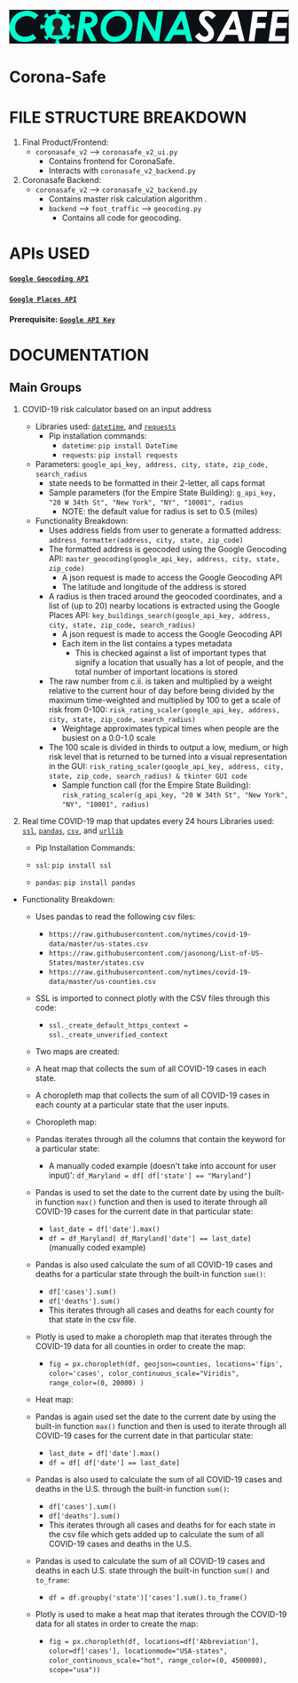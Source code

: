 ![alt text](https://github.com/GeneralCoder365/coronasafe/blob/main/coronasafe_v2/coronasafe_full_logo_black_background.png)
# **Corona-Safe**
#
# **FILE STRUCTURE BREAKDOWN**
1. Final Product/Frontend:
    - `coronasafe_v2` --> `coronasafe_v2_ui.py`
        - Contains frontend for CoronaSafe.
        - Interacts with `coronasafe_v2_backend.py`
2. Coronasafe Backend:
    - `coronasafe_v2` --> `coronasafe_v2_backend.py`
        - Contains master risk calculation algorithm .
        - `backend` --> `foot_traffic` --> `geocoding.py`
            - Contains all code for geocoding.
        
#
# **APIs USED**
#### [`Google Geocoding API`](https://developers.google.com/maps/documentation/geocoding/overview)
#### [`Google Places API`](https://developers.google.com/maps/documentation/places/web-service/overview)
#### **Prerequisite**: [`Google API Key`](https://developers.google.com/maps/documentation/javascript/get-api-key)
#
# **DOCUMENTATION**
## **Main Groups**
1. COVID-19 risk calculator based on an input address
    - Libraries used: [`datetime`](https://docs.python.org/3/library/datetime.html), and [`requests`](https://pypi.org/project/requests/)
        - Pip installation commands:
            - `datetime`: `pip install DateTime`
            - `requests`: `pip install requests`
    - Parameters: `google_api_key, address, city, state, zip_code, search_radius`
        - state needs to be formatted in their 2-letter, all caps format
        - Sample parameters (for the Empire State Building): `g_api_key, "20 W 34th St", "New York", "NY", "10001", radius`
            - NOTE: the default value for radius is set to 0.5 (miles)
    - Functionality Breakdown:
        - Uses address fields from user to generate a formatted address: `address_formatter(address, city, state, zip_code)`
        - The formatted address is geocoded using the Google Geocoding API: `master_geocoding(google_api_key, address, city, state, zip_code)`
            - A json request is made to access the Google Geocoding API
            - The latitude and longitude of the address is stored
        - A radius is then traced around the geocoded coordinates, and a list of (up to 20) nearby locations is extracted using the Google Places API: `key_buildings_search(google_api_key, address, city, state, zip_code, search_radius)`
            - A json request is made to access the Google Geocoding API
            - Each item in the list contains a types metadata
                - This is checked against a list of important types that signify a location that usually has a lot of people, and the total number of important locations is stored
        - The raw number from c.ii. is taken and multiplied by a weight relative to the current hour of day before being divided by the maximum time-weighted and multiplied by 100 to get a scale of risk from 0-100: `risk_rating_scaler(google_api_key, address, city, state, zip_code, search_radius)`
            - Weightage approximates typical times when people are the busiest on a  0.0-1.0 scale
        - The 100 scale is divided in thirds to output a low, medium, or high risk level that is returned to be turned into a visual representation in the GUI: `risk_rating_scaler(google_api_key, address, city, state, zip_code, search_radius) & tkinter GUI code`
            - Sample function call (for the Empire State Building): `risk_rating_scaler(g_api_key, "20 W 34th St", "New York", "NY", "10001", radius)`
2. Real time COVID-19 map that updates every 24 hours
  Libraries used: [`ssl`](https://docs.python.org/3/library/ssl.html), [`pandas`](https://pandas.pydata.org/), [`csv`](https://docs.python.org/3/library/csv.html), and [`urllib`](https://docs.python.org/3/library/urllib.html#module-urllib)

    * Pip Installation Commands:

    * `ssl`: `pip install ssl`
    * `pandas`: `pip install pandas`
  * Functionality Breakdown:

    * Uses pandas to read the following csv files:

        * ``https://raw.githubusercontent.com/nytimes/covid-19-data/master/us-states.csv``
        * `https://raw.githubusercontent.com/jasonong/List-of-US-States/master/states.csv`
        * `https://raw.githubusercontent.com/nytimes/covid-19-data/master/us-counties.csv`
       
    * SSL is imported to connect plotly with the CSV files through this code:
        * ``ssl._create_default_https_context = ssl._create_unverified_context``
    
    * Two maps are created:

    * A heat map that collects the sum of all COVID-19 cases in each state.
    * A choropleth map that collects the sum of all COVID-19 cases in each county at a particular state that the user inputs.
    
    * Choropleth map:
    * Pandas iterates through all the columns that contain the keyword for a particular state:
      * A manually coded example (doesn't take into account for user input)': ``df_Maryland = df[ df['state'] == "Maryland"]``
    * Pandas is used to set the date to the current date by using the built-in  function `max()` function and then is used to iterate through all COVID-19 cases for the current date in that particular state:
      * `last_date = df['date'].max()`
      * `df = df_Maryland[ df_Maryland['date'] == last_date]` (manually coded example)
    * Pandas is also used calculate the sum of all COVID-19 cases and deaths for a particular state through the built-in function `sum()`:
      * `df['cases'].sum()`
      * `df['deaths'].sum()`
      * This iterates through all cases and deaths for each county for that state in the csv file.
    * Plotly is used to make a choropleth map that iterates through the COVID-19 data for all counties in order to create the map:
      * `fig = px.choropleth(df, geojson=counties, locations='fips', color='cases', color_continuous_scale="Viridis", range_color=(0, 20000) )`
      
    * Heat map:
    * Pandas is again used set the date to the current date by using the built-in  function `max()` function and then is used to iterate through all COVID-19 cases for the current date in that particular state:

      * `last_date = df['date'].max()`
      * `df = df[ df['date'] == last_date]`
    * Pandas is also used to calculate the sum of all COVID-19 cases and deaths in the U.S. through the built-in function `sum()`:

      * `df['cases'].sum()`
      * `df['deaths'].sum()`
      * This iterates through all cases and deaths for for each state in the csv file which gets added up to calculate the sum of all COVID-19 cases and deaths in the U.S.
    * Pandas is used to calculate the sum of all COVID-19 cases and deaths in each U.S. state through the built-in function `sum()` and `to_frame`:

      * `df = df.groupby('state')['cases'].sum().to_frame()`
    * Plotly is used to make a heat map that iterates through the COVID-19 data for all states in order to create the map:

      * `fig = px.choropleth(df, locations=df['Abbreviation'], color=df['cases'], locationmode="USA-states", color_continuous_scale="hot", range_color=(0, 4500000), scope="usa"))`
